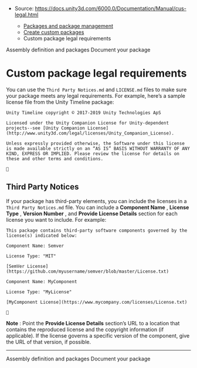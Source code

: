 * Source: https://docs.unity3d.com/6000.0/Documentation/Manual/cus-legal.html

  * [Packages and package management](https://docs.unity3d.com/6000.0/Documentation/Manual/PackagesList.html)
  * [Create custom packages](https://docs.unity3d.com/6000.0/Documentation/Manual/CustomPackages.html)
  * Custom package legal requirements


[](https://docs.unity3d.com/6000.0/Documentation/Manual/cus-asmdef.html)
Assembly definition and packages
[](https://docs.unity3d.com/6000.0/Documentation/Manual/cus-document.html)
Document your package
# Custom package legal requirements
You can use the `Third Party Notices.md` and `LICENSE.md` files to make sure your package meets any legal requirements. For example, here’s a sample license file from the Unity Timeline package:
```
Unity Timeline copyright © 2017-2019 Unity Technologies ApS

Licensed under the Unity Companion License for Unity-dependent projects--see [Unity Companion License](http://www.unity3d.com/legal/licenses/Unity_Companion_License).

Unless expressly provided otherwise, the Software under this license is made available strictly on an “AS IS” BASIS WITHOUT WARRANTY OF ANY KIND, EXPRESS OR IMPLIED. Please review the license for details on these and other terms and conditions.


```

## Third Party Notices
If your package has third-party elements, you can include the licenses in a `Third Party Notices.md` file. You can include a **Component Name** , **License Type** , **Version Number** , and **Provide License Details** section for each license you want to include. For example:
```
This package contains third-party software components governed by the license(s) indicated below:

Component Name: Semver

License Type: "MIT"

[SemVer License](https://github.com/myusername/semver/blob/master/License.txt)

Component Name: MyComponent

License Type: "MyLicense"

[MyComponent License](https://www.mycompany.com/licenses/License.txt)


```

**Note** : Point the **Provide License Details** section’s URL to a location that contains the reproduced license and the copyright information (if applicable). If the license governs a specific version of the component, give the URL of that version, if possible.
* * *
[](https://docs.unity3d.com/6000.0/Documentation/Manual/cus-asmdef.html)
Assembly definition and packages
[](https://docs.unity3d.com/6000.0/Documentation/Manual/cus-document.html)
Document your package

